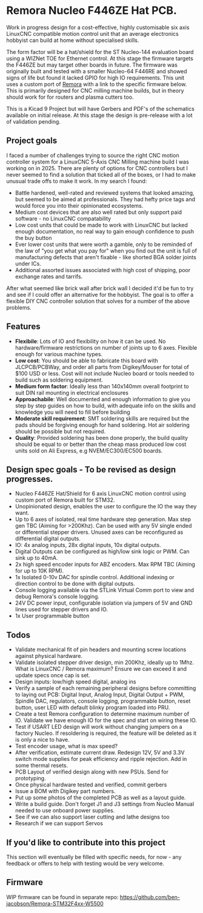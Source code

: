 # Remora Nucleo F446ZE Hat PCB.
Work in progress design for a cost-effective, highly customisable six axis LinuxCNC compatible motion control unit that an average electronics hobbyist can build at home without specialised skills. 

The form factor will be a hat/shield for the ST Nucleo-144 evaluation board using a WIZNet TOE for Ethernet control. At this stage the firmware targets the F446ZE but may target other boards in future. The firmware was originally built and tested with a smaller Nucleo-64 F446RE and showed signs of life but found it lacked GPIO for high IO requirements. This unit uses a custom port of [Remora](https://github.com/scottalford75/Remora) with a link to the specific firmware below. This is primarily designed for CNC milling machine builds, but in theory should work for for routers and plasma cutters too. 

This is a Kicad 9 Project but will have Gerbers and PDF's of the schematics available on initial release. At this stage the design is pre-release with a lot of validation pending.  

## Project goals
I faced a number of challenges trying to source the right CNC motion controller system for a LinuxCNC 5-Axis CNC Milling machine build I was working on in 2025. There are plenty of options for CNC controllers but I never seemed to find a solution that ticked all of the boxes, or I had to make unusual trade offs to make it work. In my search I found:  
- Battle hardened, well-rated and reviewed systems that looked amazing, but seemed to be aimed at professionals. They had hefty price tags and would force you into their opinionated ecosystems.
- Medium cost devices that are also well rated but only support paid software - no LinuxCNC compatability
- Low cost units that could be made to work with LinuxCNC but lacked enough documentation, no real way to gain enough confidence to push the buy button
- Ever lower cost units that were worth a gamble, only to be reminded of the law of "you get what you pay for" when you find out the unit is full of manufacturing defects that aren't fixable - like shorted BGA solder joints under ICs. 
- Additional assorted issues associated with high cost of shipping, poor exchange rates and tarrifs. 

After what seemed like brick wall after brick wall I decided it'd be fun to try and see if I could offer an alternative for the hobbyist. The goal is to offer a flexible DIY CNC controller solution that solves for a number of the above problems.

## Features
- **Flexibile**: Lots of IO and flexibility on how it can be used. No hardware/firmware restrictions on number of joints up to 6 axes. Flexible enough for various machine types.  
- **Low cost**: You should be able to fabricate this board with JLCPCB/PCBWay, and order all parts from Digikey/Mouser for total of $100 USD or less. Cost will not include Nucleo board or tools needed to build such as soldering equipment. 
- **Medium form factor**: Ideally less than 140x140mm overall footprint to suit DIN rail mounting in electrical enclosures 
- **Approachabile**: Well documented and enough information to give you step by step guides on how to build, with adequate info on the skills and knowledge you will need to fill before building
- **Moderate skill requirement**: SMT soldering skills are required but the pads should be forgiving enough for hand soldering. Hot air soldering should be possible but not required.
- **Quality**: Provided soldering has been done properly, the build quality should be equal to or better than the cheap mass produced low cost units sold on Ali Express, e.g NVEM/EC300/EC500 boards.

## Design spec goals - To be revised as design progresses.
- Nucleo F446ZE Hat/Shield for 6 axis LinuxCNC motion control using custom port of Remora built for STM32.
- Unopinionated design, enables the user to configure the IO the way they want. 
- Up to 6 axes of isolated, real time hardware step generation. Max step gen TBC (Aiming for >200Khz). Can be used with any 5V single ended or differential stepper drivers. Unused axes can be reconfigured as differential digital outputs.   
- IO: 4x analog inputs, 28x digital inputs, 10x digital outputs. 
- Digital Outputs can be configured as high/low sink logic or PWM. Can sink up to 40mA.
- 2x high speed encoder inputs for ABZ encoders. Max RPM TBC (Aiming for up to 10K RPM). 
- 1x Isolated 0-10v DAC for spindle control. Additional indexing or direction control to be done with digital outputs.
- Console logging available via the STLink Virtual Comm port to view and debug Remora's console logging.
- 24V DC power input, configurable isolation via jumpers of 5V and GND lines used for stepper drivers and IO.
- 1x User programmable button

## Todos
- Validate mechanical fit of pin headers and mounting screw locations against physical hardware.
- Validate isolated stepper driver design, min 200Khz, ideally up to 1Mhz. What is LinuxCNC / Remora maximum? Ensure we can exceed it and update specs once cap is set.
- Design inputs: low/high speed digital, analog ins
- Verify a sample of each remaining peripheral designs before committing to laying out PCB: Digital Input, Analog Input, Digital Output + PWM, Spindle DAC, regulators, console logging, programmable button, reset button, user LED with default blinky program loaded into PRU.  
- Create a test Remora configuration to determine maximum number of IO. Validate we have enough IO for the spec and start on wiring these IO.
- Test if USART LED design will work without changing jumpers on a factory Nucleo. If resoldering is required, the feature will be deleted as it is only a nice to have. 
- Test encoder usage, what is max speed? 
- After verification, estimate current draw. Redesign 12V, 5V and 3.3V switch mode supplies for peak efficiency and ripple rejection. Add in some thermal resets.
- PCB Layout of verified design along with new PSUs. Send for prototyping.
- Once physical hardware tested and verified, commit gerbers
- Issue a BOM with Digikey part numbers.
- Put up some photos of the completed PCB as well as a layout guide. 
- Write a build guide. Don't forget J1 and J3 settings from Nucleo Manual needed to use onboard power supplies.
- See if we can also support laser cutting and lathe designs too 
- Research if we can support Servos

## If you'd like to contribute into this project
This section will eventually be filled with specific needs, for now - any feedback or offers to help with testing would be very welcome. 

## Firmware
WIP firmware can be found in separate repo: https://github.com/ben-jacobson/Remora-STM32F4xx-W5500